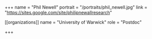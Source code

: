+++
name = "Phil Newell"
portrait = "/portraits/phil_newell.jpg"
link = "https://sites.google.com/site/philipnewallresearch"

[[organizations]]
    name = "University of Warwick"
    role = "Postdoc"

+++
